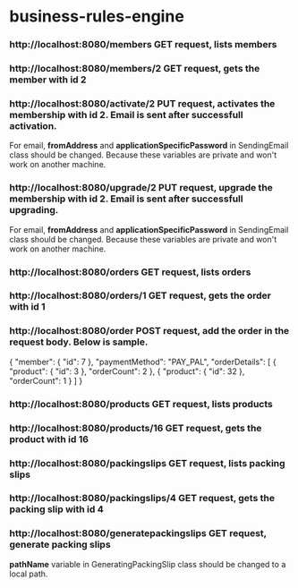 # business-rules-engine

### http://localhost:8080/members            GET request, lists members

### http://localhost:8080/members/2          GET request, gets the member with id 2

### http://localhost:8080/activate/2         PUT request, activates the membership with id 2. Email is sent after successfull activation.
For email, **fromAddress** and **applicationSpecificPassword** in SendingEmail class should be changed.
Because these variables are private and won't work on another machine.
                                           
### http://localhost:8080/upgrade/2          PUT request, upgrade the membership with id 2. Email is sent after successfull upgrading.
For email, **fromAddress** and **applicationSpecificPassword** in SendingEmail class should be changed.
Because these variables are private and won't work on another machine.
                                           
### http://localhost:8080/orders             GET request, lists orders

### http://localhost:8080/orders/1           GET request, gets the order with id 1

### http://localhost:8080/order              POST request, add the order in the request body. Below is sample.
{
    "member": {
        "id": 7
    },
    "paymentMethod": "PAY_PAL",
    "orderDetails": [
        {
            "product": {
                "id": 3
            },
            "orderCount": 2
        },
        { 
            "product": {
                "id": 32
            },
            "orderCount": 1
        }
    ]
}

### http://localhost:8080/products		            GET request, lists products

### http://localhost:8080/products/16   		      GET request, gets the product with id 16

### http://localhost:8080/packingslips            GET request, lists packing slips

### http://localhost:8080/packingslips/4		      GET request, gets the packing slip with id 4

### http://localhost:8080/generatepackingslips 	  GET request, generate packing slips 
**pathName** variable in GeneratingPackingSlip class should be changed to a local path.
